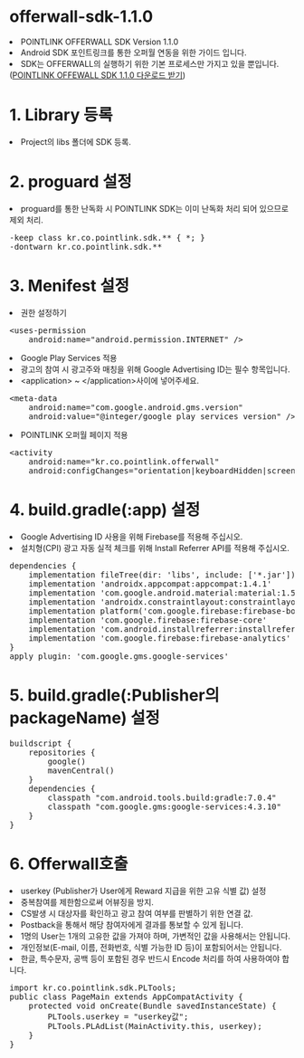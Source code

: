 # offerwall-sdk-1.1.0
<li>POINTLINK OFFERWALL SDK Version 1.1.0</li>
<li>Android SDK 포인트링크를 통한 오퍼월 연동을 위한 가이드 입니다.</li>
<li>SDK는 OFFERWALL의 실행하기 위한 기본 프로세스만 가지고 있을 뿐입니다.</li>
(<a href="https://github.com/pointlink2017/offerwall-sdk-1.1.0/tree/main/kr.co.pointlink.sample/app/libs">POINTLINK OFFEWALL SDK 1.1.0 다운로드 받기</a>)


# 1. Library 등록
<li>Project의 libs 폴더에 SDK 등록.</li>


# 2. proguard 설정
<li>proguard를 통한 난독화 시 POINTLINK SDK는 이미 난독화 처리 되어 있으므로 제외 처리.</li>
<pre>-keep class kr.co.pointlink.sdk.** { *; }
-dontwarn kr.co.pointlink.sdk.**</pre>


# 3. Menifest 설정
<li>권한 설정하기</li>
<pre><span><</span>uses-permission 
    android:name="android.permission.INTERNET" /></pre>

<li>Google Play Services 적용</li> 
<li>광고의 참여 시 광고주와 매칭을 위해 Google Advertising ID는 필수 항목입니다.</li>
<li><span><</span>application> ~ <span><</span>/application>사이에 넣어주세요.</li>
<pre><span><</span>meta-data 
    android:name="com.google.android.gms.version" 
    android:value="@integer/google_play_services_version" /></pre>

<li>POINTLINK 오퍼월 페이지 적용</li>
<pre><span><</span>activity 
    android:name="kr.co.pointlink.offerwall" 
    android:configChanges="orientation|keyboardHidden|screenSize" /></pre>


# 4. build.gradle(:app) 설정
<li>Google Advertising ID 사용을 위해 Firebase를 적용해 주십시오.</li>
<li>설치형(CPI) 광고 자동 실적 체크를 위해 Install Referrer API를 적용해 주십시오.</li>
<pre>dependencies {
    implementation fileTree(dir: 'libs', include: ['*.jar'])
    implementation 'androidx.appcompat:appcompat:1.4.1'
    implementation 'com.google.android.material:material:1.5.0'
    implementation 'androidx.constraintlayout:constraintlayout:2.1.3'
    implementation platform('com.google.firebase:firebase-bom:28.4.0')
    implementation 'com.google.firebase:firebase-core'
    implementation 'com.android.installreferrer:installreferrer:2.2'
    implementation 'com.google.firebase:firebase-analytics'
}
apply plugin: 'com.google.gms.google-services'</pre>


# 5. build.gradle(:Publisher의 packageName) 설정
<pre>buildscript {
    repositories {
        google()
        mavenCentral()
    }
    dependencies {
        classpath "com.android.tools.build:gradle:7.0.4"
        classpath "com.google.gms:google-services:4.3.10"
    }
}</pre>


# 6. Offerwall호출
<li>userkey (Publisher가 User에게 Reward 지급을 위한 고유 식별 값) 설정</li>
<li>중복참여를 제한함으로써 어뷰징을 방지.</li>
<li>CS발생 시 대상자를 확인하고 광고 참여 여부를 판별하기 위한 연결 값.</li>
<li>Postback을 통해서 해당 참여자에게 결과를 통보할 수 있게 됩니다.</li>
<li>1명의 User는 1개의 고유한 값을 가져야 하며, 가변적인 값을 사용해서는 안됩니다.</li>
<li>개인정보(E-mail, 이름, 전화번호, 식별 가능한 ID 등)이 포함되어서는 안됩니다.</li>
<li>한글, 특수문자, 공백 등이 포함된 경우 반드시 Encode 처리를 하여 사용하여야 합니다.</li>
<pre>import kr.co.pointlink.sdk.PLTools;
public class PageMain extends AppCompatActivity {
    protected void onCreate(Bundle savedInstanceState) {
        PLTools.userkey = "userkey값";
        PLTools.PLAdList(MainActivity.this, userkey);
    }
}</pre>
